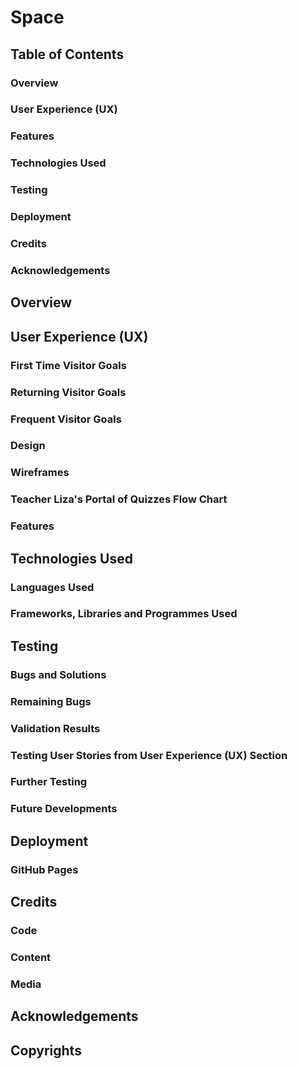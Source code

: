 # Space

## Table of Contents
### Overview
### User Experience (UX)
### Features
### Technologies Used
### Testing
### Deployment
### Credits
### Acknowledgements

## Overview

## User Experience (UX)
### First Time Visitor Goals
### Returning Visitor Goals
### Frequent Visitor Goals

### Design
### Wireframes
### Teacher Liza's Portal of Quizzes Flow Chart
### Features

## Technologies Used
### Languages Used
### Frameworks, Libraries and Programmes Used

## Testing
### Bugs and Solutions
### Remaining Bugs
### Validation Results
### Testing User Stories from User Experience (UX) Section
### Further Testing
### Future Developments

## Deployment
### GitHub Pages

## Credits
### Code
### Content
### Media

## Acknowledgements

## Copyrights

